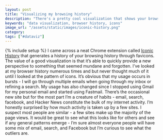 ```yaml
---
layout: post
title: "Visualizing my browsing history"
description: "There's a pretty cool visualization that shows your browsing history through the sites' favicons. Interest patterns emerge."
keywords: "data visualization, browser history, icons"
image_url: "/assets/static/images/iconic-history.png"
category:
tags: ["#dataviz"]
---
```

{% include setup %}
I came across a neat Chrome extension called <a href="http://shan-huang.com/browserdatavis/" target="_blank">Iconic History</a> that generates a history of your browsing history through favicons. The value of a good visualization is that it’s able to quickly provide a new perspective to something that seemed mundane and forgotten. I’ve looked at my browser history numerous times and but never thought much of it until I looked at the pattern of icons. It’s obvious that my usage occurs in bursts - I will go through multiple emails when going through my inbox or refining a search. My usage has also changed since I stopped using Gmail for my personal email and started using Fastmail. There’s the occasional new site but for the most part I’m a creature of habits - email, search, facebook, and Hacker News constitute the bulk of my internet activity. I’m honestly surprised by how much activity is taken up by a few sites. I suspect most people are similar - a few sites make up the majority of the page views. It would be great to see what this looks like for others and see if any general patterns emerge - I’m sure almost everyone people will have some mix of email, search, and Facebook but I’m curious to see what the outliers are.

<a href="{{ IMG_PATH }}iconic-history.png">
  <amp-img src="{{ IMG_PATH }}iconic-history.png" alt="Iconic history" style="width:100%" width="1372" height="778" layout="responsive"></amp-img>
</a>